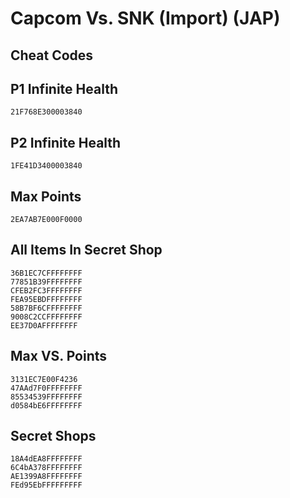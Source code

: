 # Capcom Vs. SNK (Import) (JAP)

## Cheat Codes

## P1 Infinite Health

```
21F768E300003840

```

## P2 Infinite Health

```
1FE41D3400003840

```

## Max Points

```
2EA7AB7E000F0000

```

## All Items In Secret Shop

```
36B1EC7CFFFFFFFF
77851B39FFFFFFFF
CFEB2FC3FFFFFFFF
FEA95EBDFFFFFFFF
58B7BF6CFFFFFFFF
9008C2CCFFFFFFFF
EE37D0AFFFFFFFF

```

## Max VS. Points

```
3131EC7E00F4236
47AAd7F0FFFFFFFF
85534539FFFFFFFF
d0584bE6FFFFFFFF

```

## Secret Shops

```
18A4dEA8FFFFFFFF
6C4bA378FFFFFFFF
AE1399A8FFFFFFFF
FEd95EbFFFFFFFFF

```

